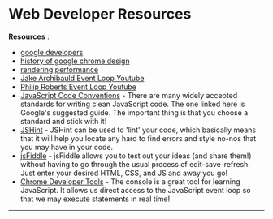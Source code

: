 # Web Developer Resources

**Resources** :

- [google developers](https://developers.google.com/)
- [history of google chrome design](https://www.google.com/googlebooks/chrome/small_00.html)
- [rendering performance](https://developers.google.com/web/fundamentals/performance/rendering)
- [Jake Archibauld Event Loop Youtube](https://www.youtube.com/watch?v=cCOL7MC4Pl0&t=1s)
- [Philip Roberts Event Loop Youtube](https://www.youtube.com/watch?v=8aGhZQkoFbQ)
- [JavaScript Code Conventions](https://google.github.io/styleguide/jsguide.html) - There are many widely accepted standards for writing clean JavaScript code. The one linked here is Google's suggested guide. The important thing is that you choose a standard and stick with it!
- [JSHint](http://jshint.com/) - JSHint can be used to 'lint' your code, which basically means that it will help you locate any hard to find errors and style no-nos that you may have in your code.
- [jsFiddle](https://jsfiddle.net/) - jsFiddle allows you to test out your ideas (and share them!) without having to go through the usual process of edit-save-refresh.  Just enter your desired HTML, CSS, and JS and away you go!
- [Chrome Developer Tools](https://developers.google.com/web/tools/chrome-devtools/console/?utm_source=dcc&utm_medium=redirect&utm_campaign=2016q3) - The console is a great tool for learning JavaScript. It allows us direct access to the JavaScript event loop so that we may execute statements in real time!

----
